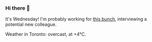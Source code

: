 ### Hi there :wave:

It's Wednesday! I'm probably working for [this bunch](https://github.com/kohofinancial), interviewing a potential new colleague.

Weather in Toronto: overcast, at +4°C.
